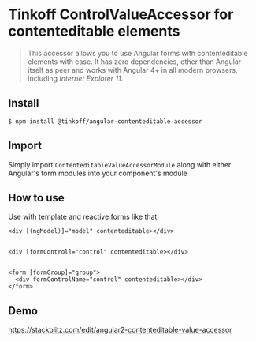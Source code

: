 # Tinkoff ControlValueAccessor for contenteditable elements

> This accessor allows you to use Angular forms with contenteditable elements with ease. It has zero dependencies, other than Angular itself as peer and works with Angular 4+ in all modern browsers, including _Internet Explorer 11_.

## Install

```
$ npm install @tinkoff/angular-contenteditable-accessor
```

## Import

Simply import `ContenteditableValueAccessorModule` along with either Angular's form modules into your component's module

## How to use

Use with template and reactive forms like that:

    <div [(ngModel)]="model" contenteditable></div>


    <div [formControl]="control" contenteditable></div>


    <form [formGroup]="group">
      <div formControlName="control" contenteditable></div>
    </form>

## Demo

https://stackblitz.com/edit/angular2-contenteditable-value-accessor
